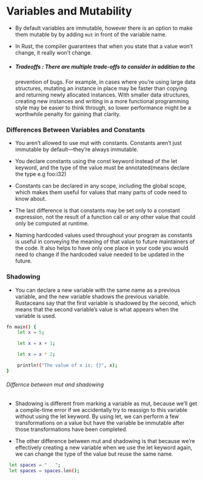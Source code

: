 # Variables and Mutability

- By default variables are immutable, however there is an option to make them 
  mutable by by adding `mut` in front of the variable name.

- In Rust, the compiler guarantees that when you state that a value won’t change,
  it really won’t change. 

- ##### Tradeoffs : There are multiple trade-offs to consider in addition to the 
  prevention of bugs. For example, in cases where you’re using large data structures, 
  mutating an instance in place may be faster than copying and returning newly allocated 
  instances. With smaller data structures, creating new instances and writing in a more 
  functional programming style may be easier to think through, so lower performance might 
  be a worthwhile penalty for gaining that clarity.

### Differences Between Variables and Constants

- You aren’t allowed to use mut with constants. Constants aren’t just immutable
  by default—they’re always immutable.

- You declare constants using the const keyword instead of the let keyword, and
  the type of the value must be annotated(means declare the type e.g foo:i32)

- Constants can be declared in any scope, including the global scope, which makes 
  them useful for values that many parts of code need to know about. 

- The last difference is that constants may be set only to a constant expression, 
  not the result of a function call or any other value that could only be computed at runtime.

- Naming hardcoded values used throughout your program as constants is useful in 
conveying the meaning of that value to future maintainers of the code. 
It also helps to have only one place in your code you would need to change if 
the hardcoded value needed to be updated in the future.

### Shadowing

- You can declare a new variable with the same name as a previous variable, and 
the new variable shadows the previous variable. Rustaceans say that the first variable is shadowed 
by the second, which means that the second variable’s value is what appears when 
the variable is used.

```sh
fn main() {
    let x = 5;

    let x = x + 1;

    let x = x * 2;

    println!("The value of x is: {}", x);
}
```

###### Differnce between mut and shadowing

- Shadowing is different from marking a variable as mut, because we’ll get a 
compile-time error if we accidentally try to reassign to this variable without using 
the let keyword. By using let, we can perform a few transformations on a value 
but have the variable be immutable after those transformations have been completed.

- The other difference between mut and shadowing is that because we’re effectively 
creating a new variable when we use the let keyword again, we can change the type 
of the value but reuse the same name. 

```sh
 let spaces = "   ";
 let spaces = spaces.len();
```










